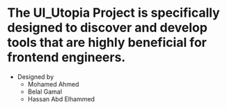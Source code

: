 # The UI_Utopia Project is specifically designed to discover and develop tools that are highly beneficial for frontend engineers.
- Designed by
  - Mohamed Ahmed
  - Belal Gamal
  - Hassan Abd Elhammed
